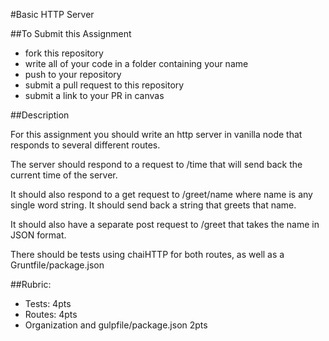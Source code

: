 #Basic HTTP Server

##To Submit this Assignment
  * fork this repository
  * write all of your code in a folder containing your name
  * push to your repository
  * submit a pull request to this repository
  * submit a link to your PR in canvas

##Description

For this assignment you should write an http server in vanilla node that responds to several different routes.

The server should respond to a request to /time that will send back the current time of the server.

It should also respond to a get request to /greet/name where name is any single word string. It should send back a string that greets that name.

It should also have a separate post request to /greet that takes the name in JSON format.
 

There should be tests using chaiHTTP for both routes, as well as a Gruntfile/package.json

##Rubric:
  * Tests: 4pts
  * Routes: 4pts
  * Organization and gulpfile/package.json 2pts
